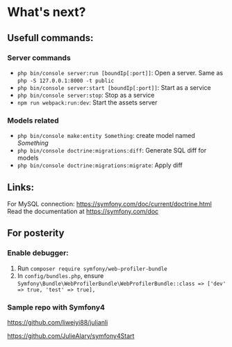 # What's next?

## Usefull commands:

### Server commands

* `php bin/console server:run [boundIp[:port]]`: Open a server. Same as `php -S 127.0.0.1:8000 -t public`
* `php bin/console server:start [boundIp[:port]]`: Start as a service
* `php bin/console server:stop`: Stop as a service
* `npm run webpack:run:dev`: Start the assets server

### Models related

* `php bin/console make:entity Something`: create model named *Something*
* `php bin/console doctrine:migrations:diff`: Generate SQL diff for models
* `php bin/console doctrine:migrations:migrate`: Apply diff

## Links:

For MySQL connection: https://symfony.com/doc/current/doctrine.html
Read the documentation at https://symfony.com/doc

## For posterity

### Enable debugger:

1. Run `composer require symfony/web-profiler-bundle`
1. In `config/bundles.php`, ensure `Symfony\Bundle\WebProfilerBundle\WebProfilerBundle::class => ['dev' => true, 'test' => true],`

### Sample repo with Symfony4

https://github.com/liweiyi88/julianli

https://github.com/JulieAlary/symfony4Start
